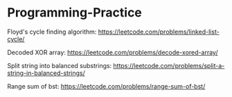 # Programming-Practice

Floyd's cycle finding algorithm: https://leetcode.com/problems/linked-list-cycle/

Decoded XOR array: https://leetcode.com/problems/decode-xored-array/

Split string into balanced substrings: https://leetcode.com/problems/split-a-string-in-balanced-strings/

Range sum of bst: https://leetcode.com/problems/range-sum-of-bst/
